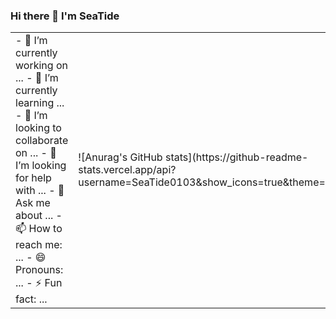 ### Hi there 👋 I'm SeaTide

<html>
    <table style="margin: auto;">
        <tr>
            <td>
                <!--左侧内容-->
                - 🔭 I’m currently working on ...
                - 🌱 I’m currently learning ...
                - 👯 I’m looking to collaborate on ...  
                - 🤔 I’m looking for help with ...  
                - 💬 Ask me about ...
                - 📫 How to reach me: ...
                - 😄 Pronouns: ...
                - ⚡ Fun fact: ...
            </td>
            <td>
                <!--右侧内容-->
                ![Anurag's GitHub stats](https://github-readme-stats.vercel.app/api?username=SeaTide0103&show_icons=true&theme=cobalt)
            </td>
        </tr>
    </table>
</html>

<!--
[![Top Langs](https://github-readme-stats.vercel.app/api/top-langs/?username=SeaTide0103&layout=compact)](https://github.com/anuraghazra/github-readme-stats)
!-->
